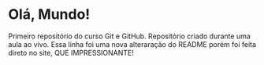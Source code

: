# Olá, Mundo!
 Primeiro repositório do curso Git e GitHub.
Repositório criado durante uma aula ao vivo. 
Essa linha foi uma nova alteraração do README porém foi feita direto no site, QUE IMPRESSIONANTE!
